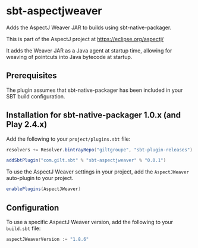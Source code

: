 sbt-aspectjweaver
=================

Adds the AspectJ Weaver JAR to builds using sbt-native-packager.

This is part of the AspectJ project at https://eclipse.org/aspectj/

It adds the Weaver JAR as a Java agent at startup time, allowing
for weaving of pointcuts into Java bytecode at startup.

Prerequisites
-------------
The plugin assumes that sbt-native-packager has been included in your SBT build configuration.

Installation for sbt-native-packager 1.0.x (and Play 2.4.x)
------------

Add the following to your `project/plugins.sbt` file:

```scala
resolvers += Resolver.bintrayRepo("giltgroupe", "sbt-plugin-releases")

addSbtPlugin("com.gilt.sbt" % "sbt-aspectjweaver" % "0.0.1")
```

To use the AspectJ Weaver settings in your project, add the `AspectJWeaver` auto-plugin to your project.

```scala
enablePlugins(AspectJWeaver)
```

Configuration
-------------

To use a specific AspectJ Weaver version, add the following to your `build.sbt` file:

```scala
aspectJWeaverVersion := "1.8.6"
```
